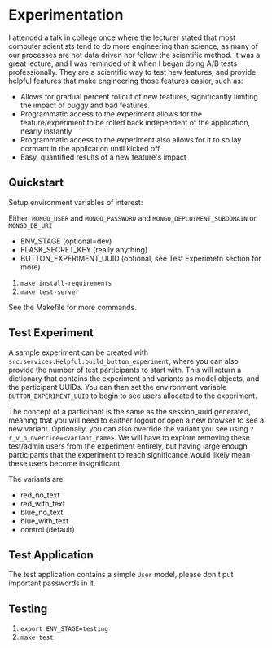 # Experimentation

I attended a talk in college once where the lecturer stated
that most computer scientists tend to do more engineering than science,
as many of our processes are not data driven nor follow the scientific method. It was a great lecture, and I was reminded of it when I began
doing A/B tests professionally. They are a scientific way to 
test new features, and provide helpful features that make engineering
those features easier, such as:

- Allows for gradual percent rollout of new features, significantly limiting the impact of buggy and bad features.
- Programmatic access to the experiment allows for the feature/experiment
  to be rolled back independent of the application, nearly instantly
- Programmatic access to the experiment also allows for it to so lay
  dormant in the application until kicked off
- Easy, quantified results of a new feature's impact



## Quickstart
Setup environment variables of interest:

Either:
    `MONGO_USER` and `MONGO_PASSWORD` and `MONGO_DEPLOYMENT_SUBDOMAIN`
  or
    `MONGO_DB_URI`

- ENV_STAGE (optional=dev)
- FLASK_SECRET_KEY (really anything)
- BUTTON_EXPERIMENT_UUID (optional, see Test Experimetn section for more)

1. `make install-requirements`
2. `make test-server`

See the Makefile for more commands.

## Test Experiment

A sample experiment can be created with `src.services.Helpful.build_button_experiment`, where you can also provide the number of
test participants to start with. This will return a dictionary
that contains the experiment and variants as model objects, and the
participant UUIDs. You can then set the environment variable `BUTTON_EXPERIMENT_UUID` to begin to see users allocated to the experiment.

The concept of a participant is the same as the session_uuid generated,
meaning that you will need to eaither logout or open a new browser to see
a new variant. Optionally, you can also override the variant you see using `?r_v_b_override=<variant_name>`. We will have to explore removing these test/admin users from the experiment entirely, but having large enough participants that the experiment to reach significance would
likely mean these users become insignificant.


The variants are:

- red_no_text
- red_with_text
- blue_no_text
- blue_with_text
- control (default)


## Test Application

The test application contains a simple `User` model, please don't put important passwords in it.

## Testing
1. `export ENV_STAGE=testing`
2. `make test`
